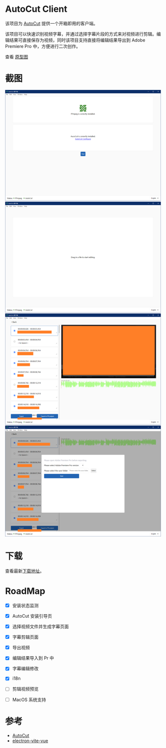 # AutoCut Client

该项目为 [AutoCut](https://github.com/mli/autocut) 提供一个开箱即用的客户端。

该项目可以快速识别视频字幕，并通过选择字幕片段的方式来对视频进行剪辑。编辑结果可直接保存为视频，同时该项目支持直接将编辑结果导出到 Adobe Premiere Pro 中，方便进行二次创作。

查看 [原型图](https://js.design/f/T0LLLh?p=g8rtx09zle)

# 截图

![Home](./images/1.png)
![Start](./images/2.png)
![Edit](./images/3.png)
![ExportToPR](./images/4.png)

# 下载

查看最新[下载地址](https://github.com/zcf0508/autocut-client/releases)。

# RoadMap

- [x] 安装状态监测
- [x] AutoCut 安装引导页
- [x] 选择视频文件并生成字幕页面
- [x] 字幕剪辑页面
- [x] 导出视频
- [x] 编辑结果导入到 Pr 中
- [x] 字幕编辑修改
- [x] i18n
- [ ] 剪辑视频预览
- [ ] MacOS 系统支持


# 参考

- [AutoCut](https://github.com/mli/autocut)
- [electron-vite-vue](https://github.com/electron-vite/electron-vite-vue)
